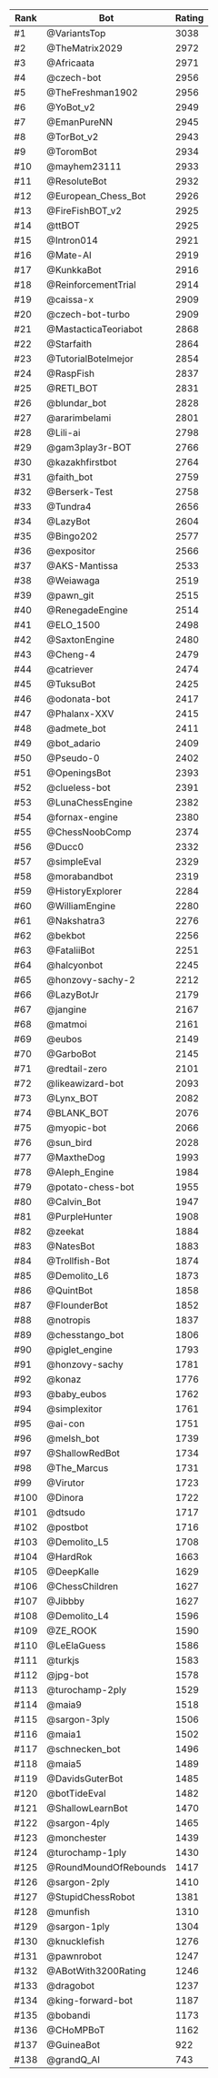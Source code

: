 Rank|Bot|Rating
---|---|---
#1|@VariantsTop|3038
#2|@TheMatrix2029|2972
#3|@Africaata|2971
#4|@czech-bot|2956
#5|@TheFreshman1902|2956
#6|@YoBot_v2|2949
#7|@EmanPureNN|2945
#8|@TorBot_v2|2943
#9|@ToromBot|2934
#10|@mayhem23111|2933
#11|@ResoluteBot|2932
#12|@European_Chess_Bot|2926
#13|@FireFishBOT_v2|2925
#14|@ttBOT|2925
#15|@Intron014|2921
#16|@Mate-AI|2919
#17|@KunkkaBot|2916
#18|@ReinforcementTrial|2914
#19|@caissa-x|2909
#20|@czech-bot-turbo|2909
#21|@MastacticaTeoriabot|2868
#22|@Starfaith|2864
#23|@TutorialBotelmejor|2854
#24|@RaspFish|2837
#25|@RETI_BOT|2831
#26|@blundar_bot|2828
#27|@ararimbelami|2801
#28|@Lili-ai|2798
#29|@gam3play3r-BOT|2766
#30|@kazakhfirstbot|2764
#31|@faith_bot|2759
#32|@Berserk-Test|2758
#33|@Tundra4|2656
#34|@LazyBot|2604
#35|@Bingo202|2577
#36|@expositor|2566
#37|@AKS-Mantissa|2533
#38|@Weiawaga|2519
#39|@pawn_git|2515
#40|@RenegadeEngine|2514
#41|@ELO_1500|2498
#42|@SaxtonEngine|2480
#43|@Cheng-4|2479
#44|@catriever|2474
#45|@TuksuBot|2425
#46|@odonata-bot|2417
#47|@Phalanx-XXV|2415
#48|@admete_bot|2411
#49|@bot_adario|2409
#50|@Pseudo-0|2402
#51|@OpeningsBot|2393
#52|@clueless-bot|2391
#53|@LunaChessEngine|2382
#54|@fornax-engine|2380
#55|@ChessNoobComp|2374
#56|@Ducc0|2332
#57|@simpleEval|2329
#58|@morabandbot|2319
#59|@HistoryExplorer|2284
#60|@WilliamEngine|2280
#61|@Nakshatra3|2276
#62|@bekbot|2256
#63|@FataliiBot|2251
#64|@halcyonbot|2245
#65|@honzovy-sachy-2|2212
#66|@LazyBotJr|2179
#67|@jangine|2167
#68|@matmoi|2161
#69|@eubos|2149
#70|@GarboBot|2145
#71|@redtail-zero|2101
#72|@likeawizard-bot|2093
#73|@Lynx_BOT|2082
#74|@BLANK_BOT|2076
#75|@myopic-bot|2066
#76|@sun_bird|2028
#77|@MaxtheDog|1993
#78|@Aleph_Engine|1984
#79|@potato-chess-bot|1955
#80|@Calvin_Bot|1947
#81|@PurpleHunter|1908
#82|@zeekat|1884
#83|@NatesBot|1883
#84|@Trollfish-Bot|1874
#85|@Demolito_L6|1873
#86|@QuintBot|1858
#87|@FlounderBot|1852
#88|@notropis|1837
#89|@chesstango_bot|1806
#90|@piglet_engine|1793
#91|@honzovy-sachy|1781
#92|@konaz|1776
#93|@baby_eubos|1762
#94|@simplexitor|1761
#95|@ai-con|1751
#96|@melsh_bot|1739
#97|@ShallowRedBot|1734
#98|@The_Marcus|1731
#99|@Virutor|1723
#100|@Dinora|1722
#101|@dtsudo|1717
#102|@postbot|1716
#103|@Demolito_L5|1708
#104|@HardRok|1663
#105|@DeepKalle|1629
#106|@ChessChildren|1627
#107|@Jibbby|1627
#108|@Demolito_L4|1596
#109|@ZE_ROOK|1590
#110|@LeElaGuess|1586
#111|@turkjs|1583
#112|@jpg-bot|1578
#113|@turochamp-2ply|1529
#114|@maia9|1518
#115|@sargon-3ply|1506
#116|@maia1|1502
#117|@schnecken_bot|1496
#118|@maia5|1489
#119|@DavidsGuterBot|1485
#120|@botTideEval|1482
#121|@ShallowLearnBot|1470
#122|@sargon-4ply|1465
#123|@monchester|1439
#124|@turochamp-1ply|1430
#125|@RoundMoundOfRebounds|1417
#126|@sargon-2ply|1410
#127|@StupidChessRobot|1381
#128|@munfish|1310
#129|@sargon-1ply|1304
#130|@knucklefish|1276
#131|@pawnrobot|1247
#132|@ABotWith3200Rating|1246
#133|@dragobot|1237
#134|@king-forward-bot|1187
#135|@bobandi|1173
#136|@CHoMPBoT|1162
#137|@GuineaBot|922
#138|@grandQ_AI|743
